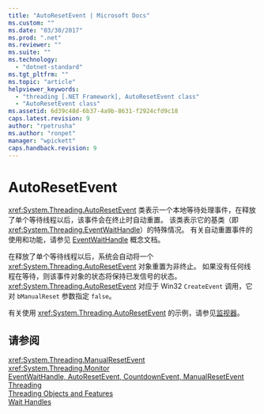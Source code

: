 ```yaml
---
title: "AutoResetEvent | Microsoft Docs"
ms.custom: ""
ms.date: "03/30/2017"
ms.prod: ".net"
ms.reviewer: ""
ms.suite: ""
ms.technology: 
  - "dotnet-standard"
ms.tgt_pltfrm: ""
ms.topic: "article"
helpviewer_keywords: 
  - "threading [.NET Framework], AutoResetEvent class"
  - "AutoResetEvent class"
ms.assetid: 6d39c48d-6b37-4a9b-8631-f2924cfd9c18
caps.latest.revision: 9
author: "rpetrusha"
ms.author: "ronpet"
manager: "wpickett"
caps.handback.revision: 9
---
```

# AutoResetEvent
<xref:System.Threading.AutoResetEvent> 类表示一个本地等待处理事件，在释放了单个等待线程以后，该事件会在终止时自动重置。  该类表示它的基类（即 <xref:System.Threading.EventWaitHandle>）的特殊情况。  有关自动重置事件的使用和功能，请参见 [EventWaitHandle](../../../docs/standard/threading/eventwaithandle.md) 概念文档。  
  
 在释放了单个等待线程以后，系统会自动将一个 <xref:System.Threading.AutoResetEvent> 对象重置为非终止。  如果没有任何线程在等待，则该事件对象的状态将保持已发信号的状态。  <xref:System.Threading.AutoResetEvent> 对应于 Win32 `CreateEvent` 调用，它对 `bManualReset` 参数指定 `false`。  
  
 有关使用 <xref:System.Threading.AutoResetEvent> 的示例，请参见[监视器](../Topic/Monitors.md)。  
  
## 请参阅  
 <xref:System.Threading.ManualResetEvent>   
 <xref:System.Threading.Monitor>   
 [EventWaitHandle, AutoResetEvent, CountdownEvent, ManualResetEvent](../../../docs/standard/threading/eventwaithandle-autoresetevent-countdownevent-manualresetevent.md)   
 [Threading](../../../docs/standard/threading/index.md)   
 [Threading Objects and Features](../../../docs/standard/threading/threading-objects-and-features.md)   
 [Wait Handles](../Topic/Wait%20Handles.md)